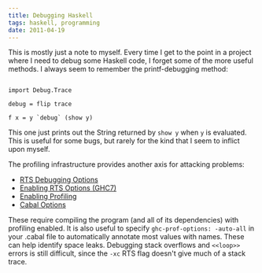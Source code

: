 ```yaml
---
title: Debugging Haskell
tags: haskell, programming
date: 2011-04-19
---
```


This is mostly just a note to myself.  Every time I get to the point
in a project where I need to debug some Haskell code, I forget some of
the more useful methods.  I always seem to remember the
printf-debugging method:

~~~~~~~~~~{.haskell}

import Debug.Trace

debug = flip trace

f x = y `debug` (show y)

~~~~~~~~~~

This one just prints out the String returned by `show y` when `y` is
evaluated.  This is useful for some bugs, but rarely for the kind that
I seem to inflict upon myself.

The profiling infrastructure provides another axis for attacking problems:

 * [RTS Debugging Options](http://www.haskell.org/ghc/docs/7.0.3/html/users_guide/runtime-control.html#rts-options-debugging "RTS Debugging Options")
 * [Enabling RTS Options (GHC7)](http://www.haskell.org/ghc/docs/7.0.3/html/users_guide/flag-reference.html#id490773 "Enabling RTS Options")
 * [Enabling Profiling](http://www.haskell.org/ghc/docs/7.0.3/html/users_guide/profiling.html "Enabling Profiling")
 * [Cabal Options](http://www.haskell.org/cabal/release/cabal-latest/doc/users-guide/authors.html#buildinfo "Cabal Options")

These require compiling the program (and all of its dependencies) with
profiling enabled.  It is also useful to specify `ghc-prof-options:
-auto-all` in your .cabal file to automatically annotate most values
with names.  These can help identify space leaks.  Debugging stack
overflows and `<<loop>>` errors is still difficult, since the `-xc`
RTS flag doesn't give much of a stack trace.

